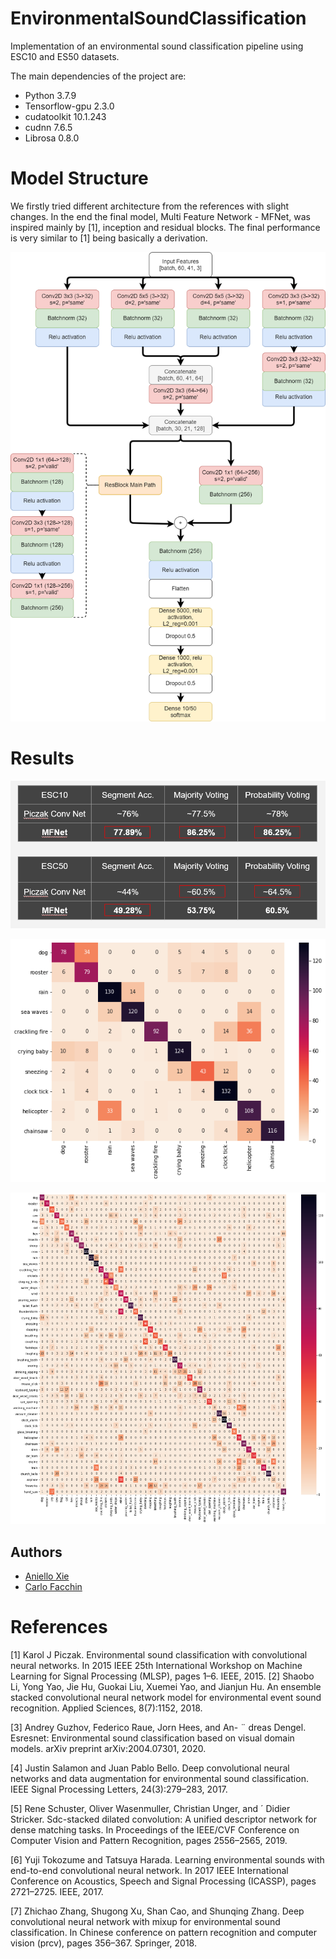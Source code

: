 # EnvironmentalSoundClassification
Implementation of an environmental sound classification pipeline using ESC10 and ES50 datasets.

The main dependencies of the project are:
- Python 3.7.9
- Tensorflow-gpu 2.3.0
- cudatoolkit 10.1.243
- cudnn 7.6.5
- Librosa 0.8.0


# Model Structure
We firstly tried different architecture from the references with slight changes.
In the end the final model, Multi Feature Network - MFNet,  was inspired mainly by [1], inception and residual blocks.
The final performance is very similar to [1] being basically a derivation.

![plot](./plots/MFNET.png)


# Results

![plot](./plots/results.png)

![plot](./plots/ESC10_cm.png)

![plot](./plots/ESC50_cm.png)


## Authors
- [Aniello Xie](https://github.com/Kraing)
- [Carlo Facchin](https://github.com/MrSeltz)


# References
[1] Karol J Piczak. Environmental sound classification with
convolutional neural networks. In 2015 IEEE 25th International Workshop on Machine Learning for Signal
Processing (MLSP), pages 1–6. IEEE, 2015.
[2] Shaobo Li, Yong Yao, Jie Hu, Guokai Liu, Xuemei Yao, 
and Jianjun Hu. An ensemble stacked convolutional neural
network model for environmental event sound recognition.
Applied Sciences, 8(7):1152, 2018.

[3] Andrey Guzhov, Federico Raue, Jorn Hees, and An- ¨
dreas Dengel. Esresnet: Environmental sound classification based on visual domain models. arXiv preprint
arXiv:2004.07301, 2020.

[4] Justin Salamon and Juan Pablo Bello. Deep convolutional
neural networks and data augmentation for environmental
sound classification. IEEE Signal Processing Letters,
24(3):279–283, 2017.

[5] Rene Schuster, Oliver Wasenmuller, Christian Unger, and ´
Didier Stricker. Sdc-stacked dilated convolution: A unified
descriptor network for dense matching tasks. In Proceedings of the IEEE/CVF Conference on Computer Vision and
Pattern Recognition, pages 2556–2565, 2019.

[6] Yuji Tokozume and Tatsuya Harada. Learning environmental sounds with end-to-end convolutional neural
network. In 2017 IEEE International Conference on
Acoustics, Speech and Signal Processing (ICASSP), pages
2721–2725. IEEE, 2017.

[7] Zhichao Zhang, Shugong Xu, Shan Cao, and Shunqing
Zhang. Deep convolutional neural network with mixup for
environmental sound classification. In Chinese conference
on pattern recognition and computer vision (prcv), pages
356–367. Springer, 2018.
